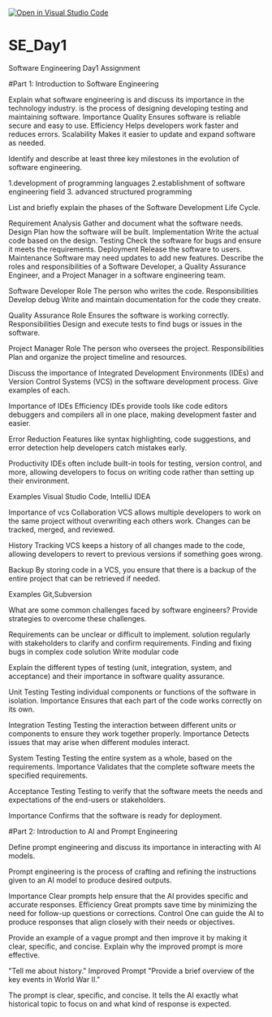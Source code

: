 [![Open in Visual Studio Code](https://classroom.github.com/assets/open-in-vscode-2e0aaae1b6195c2367325f4f02e2d04e9abb55f0b24a779b69b11b9e10269abc.svg)](https://classroom.github.com/online_ide?assignment_repo_id=15561555&assignment_repo_type=AssignmentRepo)
# SE_Day1
Software Engineering Day1 Assignment

#Part 1: Introduction to Software Engineering

Explain what software engineering is and discuss its importance in the technology industry.
is the process of designing developing testing and maintaining software.
Importance
Quality
Ensures software is reliable secure and easy to use.
Efficiency
Helps developers work faster and reduces errors.
Scalability
Makes it easier to update and expand software as needed.

Identify and describe at least three key milestones in the evolution of software engineering.

1.development of programming languages
2.establishment of software engineering field
3. advanced structured programming 

List and briefly explain the phases of the Software Development Life Cycle.

Requirement Analysis
Gather and document what the software needs.
Design
Plan how the software will be built. 
Implementation
Write the actual code based on the design. 
Testing
Check the software for bugs and ensure it meets the requirements.
Deployment
Release the software to users.
Maintenance 
Software may need updates to add new features.
Describe the roles and responsibilities of a Software Developer, a Quality Assurance Engineer, and a Project Manager in a software engineering team.

Software Developer
Role
The person who writes the code.
Responsibilities
Develop debug Write and maintain documentation for the code they create.

Quality Assurance
Role
Ensures the software is working correctly.
Responsibilities
Design and execute tests to find bugs or issues in the software.

Project Manager
Role
The person who oversees the project.
Responsibilities
Plan and organize the project timeline and resources.

Discuss the importance of Integrated Development Environments (IDEs) and Version Control Systems (VCS) in the software development process. Give examples of each.

Importance of IDEs
Efficiency 
IDEs provide tools like code editors debuggers  and compilers all in one place, making development faster and easier.

Error Reduction
Features like syntax highlighting, code suggestions, and error detection help developers catch mistakes early.

Productivity
IDEs often include built-in tools for testing, version control, and more, allowing developers to focus on writing code rather than setting up their environment.

Examples
Visual Studio Code, IntelliJ IDEA

Importance of vcs
Collaboration
VCS allows multiple developers to work on the same project without overwriting each others work. Changes can be tracked, merged, and reviewed.

History Tracking
VCS keeps a history of all changes made to the code, allowing developers to revert to previous versions if something goes wrong.

Backup
By storing code in a VCS, you ensure that there is a backup of the entire project that can be retrieved if needed.

Examples
Git,Subversion

What are some common challenges faced by software engineers? Provide strategies to overcome these challenges.

Requirements can be unclear or difficult to implement.
solution 
regularly with stakeholders to clarify and confirm requirements.
Finding and fixing bugs in complex code solution 
Write modular code

Explain the different types of testing (unit, integration, system, and acceptance) and their importance in software quality assurance.

Unit Testing
Testing individual components or functions of the software in isolation.
Importance
Ensures that each part of the code works correctly on its own.

Integration Testing
Testing the interaction between different units or components to ensure they work together properly.
Importance
Detects issues that may arise when different modules interact.

System Testing
Testing the entire system as a whole, based on the requirements.
Importance
Validates that the complete software meets the specified requirements.

Acceptance Testing
Testing to verify that the software meets the needs and expectations of the end-users or stakeholders.

Importance
Confirms that the software is ready for deployment.
     
#Part 2: Introduction to AI and Prompt Engineering


Define prompt engineering and discuss its importance in interacting with AI models.

Prompt engineering is the process of crafting and refining the instructions given to an AI model to produce desired outputs. 

Importance 
Clear prompts help ensure that the AI provides specific and accurate responses.
Efficiency
Great prompts save time by minimizing the need for follow-up questions or corrections.
Control
One can guide the AI to produce responses that align closely with their needs or objectives.

Provide an example of a vague prompt and then improve it by making it clear, specific, and concise. Explain why the improved prompt is more effective.

"Tell me about history."
Improved Prompt
"Provide a brief overview of the key events in World War II."

The prompt is clear, specific, and concise. It tells the AI exactly what historical topic to focus on and what kind of response is expected.




